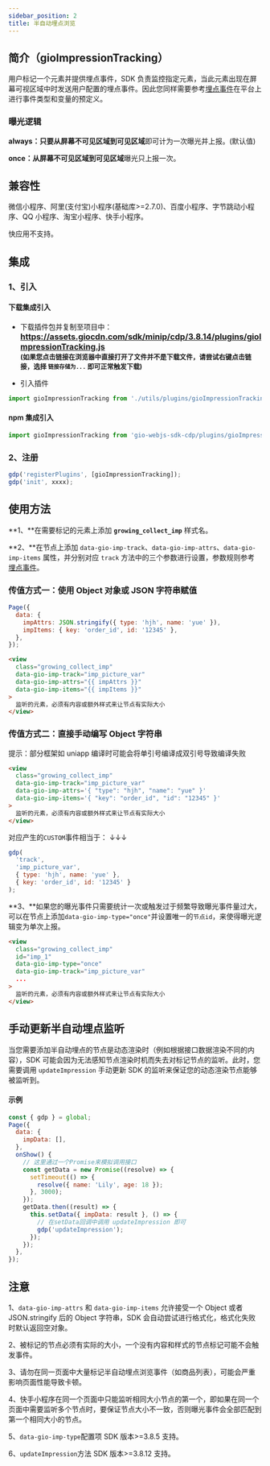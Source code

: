 ```yaml
---
sidebar_position: 2
title: 半自动埋点浏览
---
```


## 简介（gioImpressionTracking）

用户标记一个元素并提供埋点事件，SDK 负责监控指定元素，当此元素出现在屏幕可视区域中时发送用户配置的埋点事件。因此您同样需要参考[埋点事件](/docs/miniprogram/3.8/commonlyApi#6埋点事件track)在平台上进行事件类型和变量的预定义。

### 曝光逻辑

**always：**只要从**屏幕不可见区域到可见区域**即可计为一次曝光并上报。(默认值)

**once：**从**屏幕不可见区域到可见区域**曝光只上报一次。

## 兼容性

微信小程序、阿里(支付宝)小程序(基础库>=2.7.0)、百度小程序、字节跳动小程序、QQ 小程序、淘宝小程序、快手小程序。

快应用不支持。

## 集成

### 1、引入

#### 下载集成引入

- 下载插件包并复制至项目中：
  **<font size="3"><https://assets.giocdn.com/sdk/minip/cdp/3.8.14/plugins/gioImpressionTracking.js></font>**<br/>
  **<font size="2">(如果您点击链接在浏览器中直接打开了文件并不是下载文件，请尝试右键点击链接，选择 `链接存储为...` 即可正常触发下载)</font>**

- 引入插件

```js
import gioImpressionTracking from './utils/plugins/gioImpressionTracking';
```

#### npm 集成引入

```js
import gioImpressionTracking from 'gio-webjs-sdk-cdp/plugins/gioImpressionTracking';
```

### 2、注册

```js
gdp('registerPlugins', [gioImpressionTracking]);
gdp('init', xxxx);
```

## 使用方法

**1、**在需要标记的元素上添加 **`growing_collect_imp`** 样式名。

**2、**在节点上添加 `data-gio-imp-track`、`data-gio-imp-attrs`、`data-gio-imp-items` 属性，并分别对应 `track` 方法中的三个参数进行设置，参数规则参考[埋点事件](/docs/miniprogram/3.8/commonlyApi#6埋点事件track)。

### 传值方式一：使用 Object 对象或 JSON 字符串赋值

```js
Page({
  data: {
    impAttrs: JSON.stringify({ type: 'hjh', name: 'yue' }),
    impItems: { key: 'order_id', id: '12345' },
  },
});
```

```html
<view
  class="growing_collect_imp"
  data-gio-imp-track="imp_picture_var"
  data-gio-imp-attrs="{{ impAttrs }}"
  data-gio-imp-items="{{ impItems }}"
>
  监听的元素，必须有内容或额外样式来让节点有实际大小
</view>
```

### 传值方式二：直接手动编写 Object 字符串

提示：部分框架如 uniapp 编译时可能会将单引号编译成双引号导致编译失败

```html
<view
  class="growing_collect_imp"
  data-gio-imp-track="imp_picture_var"
  data-gio-imp-attrs='{ "type": "hjh", "name": "yue" }'
  data-gio-imp-items='{ "key": "order_id", "id": "12345" }'
>
  监听的元素，必须有内容或额外样式来让节点有实际大小
</view>
```

对应产生的`CUSTOM`事件相当于： ↓↓↓

```js
gdp(
  'track',
  'imp_picture_var',
  { type: 'hjh', name: 'yue' },
  { key: 'order_id', id: '12345' }
);
```

**3、**如果您的曝光事件只需要统计一次或触发过于频繁导致曝光事件量过大，可以在节点上添加`data-gio-imp-type="once"`并设置唯一的`节点id`，来使得曝光逻辑变为单次上报。

```html
<view
  class="growing_collect_imp"
  id="imp_1"
  data-gio-imp-type="once"
  data-gio-imp-track="imp_picture_var"
  ...
>
  监听的元素，必须有内容或额外样式来让节点有实际大小
</view>
```

## 手动更新半自动埋点监听

当您需要添加半自动埋点的节点是动态渲染时（例如根据接口数据渲染不同的内容），SDK 可能会因为无法感知节点渲染时机而失去对标记节点的监听。此时，您需要调用 `updateImpression` 手动更新 SDK 的监听来保证您的动态渲染节点能够被监听到。

#### 示例

```js
const { gdp } = global;
Page({
  data: {
    impData: [],
  },
  onShow() {
    // 这里通过一个Promise来模拟调用接口
    const getData = new Promise((resolve) => {
      setTimeout(() => {
        resolve({ name: 'Lily', age: 18 });
      }, 3000);
    });
    getData.then((result) => {
      this.setData({ impData: result }, () => {
        // 在setData回调中调用 updateImpression 即可
        gdp('updateImpression');
      });
    });
  },
});
```

## 注意

1、`data-gio-imp-attrs` 和 `data-gio-imp-items` 允许接受一个 Object 或者 JSON.stringify 后的 Object 字符串，SDK 会自动尝试进行格式化，格式化失败时默认返回空对象。

2、被标记的节点必须有实际的大小，一个没有内容和样式的节点标记可能不会触发事件。

3、请勿在同一页面中大量标记半自动埋点浏览事件（如商品列表），可能会严重影响页面性能导致卡顿。

4、快手小程序在同一个页面中只能监听相同大小节点的第一个，即如果在同一个页面中需要监听多个节点时，要保证节点大小不一致，否则曝光事件会全部匹配到第一个相同大小的节点。

5、`data-gio-imp-type`配置项 SDK 版本>=3.8.5 支持。

6、`updateImpression`方法 SDK 版本>=3.8.12 支持。

